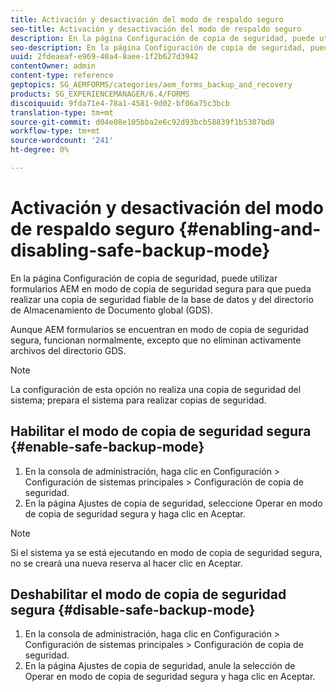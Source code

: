```yaml
---
title: Activación y desactivación del modo de respaldo seguro
seo-title: Activación y desactivación del modo de respaldo seguro
description: En la página Configuración de copia de seguridad, puede utilizar formularios AEM en modo de copia de seguridad segura para que pueda realizar una copia de seguridad fiable de la base de datos y del directorio de Almacenamiento de Documento global (GDS). Obtenga información sobre cómo habilitar y deshabilitar el modo de copia de seguridad segura.
seo-description: En la página Configuración de copia de seguridad, puede utilizar formularios AEM en modo de copia de seguridad segura para que pueda realizar una copia de seguridad fiable de la base de datos y del directorio de Almacenamiento de Documento global (GDS). Obtenga información sobre cómo habilitar y deshabilitar el modo de copia de seguridad segura.
uuid: 2fdeaeaf-e969-40a4-8aee-1f2b627d3942
contentOwner: admin
content-type: reference
geptopics: SG_AEMFORMS/categories/aem_forms_backup_and_recovery
products: SG_EXPERIENCEMANAGER/6.4/FORMS
discoiquuid: 9fda71e4-78a1-4581-9d02-bf06a75c3bcb
translation-type: tm+mt
source-git-commit: d04e08e105bba2e6c92d93bcb58839f1b5307bd8
workflow-type: tm+mt
source-wordcount: '241'
ht-degree: 0%

---
```



# Activación y desactivación del modo de respaldo seguro {#enabling-and-disabling-safe-backup-mode}

En la página Configuración de copia de seguridad, puede utilizar formularios AEM en modo de copia de seguridad segura para que pueda realizar una copia de seguridad fiable de la base de datos y del directorio de Almacenamiento de Documento global (GDS).

Aunque AEM formularios se encuentran en modo de copia de seguridad segura, funcionan normalmente, excepto que no eliminan activamente archivos del directorio GDS.

>[!NOTE]
>
>La configuración de esta opción no realiza una copia de seguridad del sistema; prepara el sistema para realizar copias de seguridad.

## Habilitar el modo de copia de seguridad segura {#enable-safe-backup-mode}

1. En la consola de administración, haga clic en Configuración > Configuración de sistemas principales > Configuración de copia de seguridad.
1. En la página Ajustes de copia de seguridad, seleccione Operar en modo de copia de seguridad segura y haga clic en Aceptar.

>[!NOTE]
>
>Si el sistema ya se está ejecutando en modo de copia de seguridad segura, no se creará una nueva reserva al hacer clic en Aceptar.

## Deshabilitar el modo de copia de seguridad segura {#disable-safe-backup-mode}

1. En la consola de administración, haga clic en Configuración > Configuración de sistemas principales > Configuración de copia de seguridad.
1. En la página Ajustes de copia de seguridad, anule la selección de Operar en modo de copia de seguridad segura y haga clic en Aceptar.

